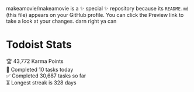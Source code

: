 makeamovie/makeamovie is a ✨ special ✨ repository because its `README.md` (this file) appears on your GitHub profile.
You can click the Preview link to take a look at your changes. darn right ya can

# Todoist Stats

<!-- TODO-IST:START -->
🏆  43,772 Karma Points           
🌸  Completed 10 tasks today           
✅  Completed 30,687 tasks so far           
⏳  Longest streak is 328 days
<!-- TODO-IST:END -->